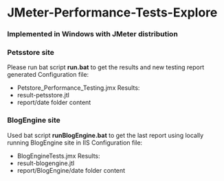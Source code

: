 # JMeter-Performance-Tests-Explore

### Implemented in Windows with JMeter distribution


### Petsstore site

Please run bat script **run.bat** to get the results and new testing report generated
Configuration file:
- Petstore_Performance_Testing.jmx
Results:
- result-petsstore.jtl
- report/date folder content

### BlogEngine site

Used bat script **runBlogEngine.bat** to get the last report using locally running BlogEngine site in IIS
Configuration file:
- BlogEngineTests.jmx
Results:
- result-blogengine.jtl
- report/BlogEngine/date folder content
